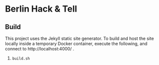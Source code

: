 # Berlin Hack & Tell

## Build

This project uses the Jekyll static site generator. To build and host the site locally inside a temporary Docker container, execute the following, and connect to http://localhost:4000/ .

1. `build.sh`

